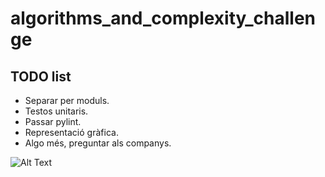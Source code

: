 # algorithms_and_complexity_challenge

## TODO list
* Separar per moduls.
* Testos unitaris.
* Passar pylint.
* Representació gràfica.
* Algo més, preguntar als companys.

![Alt Text](https://images.uncyclomedia.co/inciclopedia/es/e/ee/Hypno_sapo.gif)
